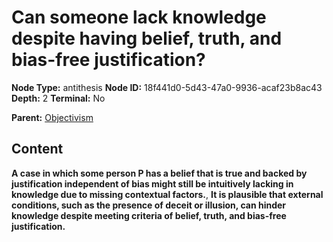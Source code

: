 # Can someone lack knowledge despite having belief, truth, and bias-free justification?

**Node Type:** antithesis
**Node ID:** 18f441d0-5d43-47a0-9936-acaf23b8ac43
**Depth:** 2
**Terminal:** No

**Parent:** [Objectivism](objectivism.md)

## Content

**A case in which some person P has a belief that is true and backed by justification independent of bias might still be intuitively lacking in knowledge due to missing contextual factors.**, **It is plausible that external conditions, such as the presence of deceit or illusion, can hinder knowledge despite meeting criteria of belief, truth, and bias-free justification.**
